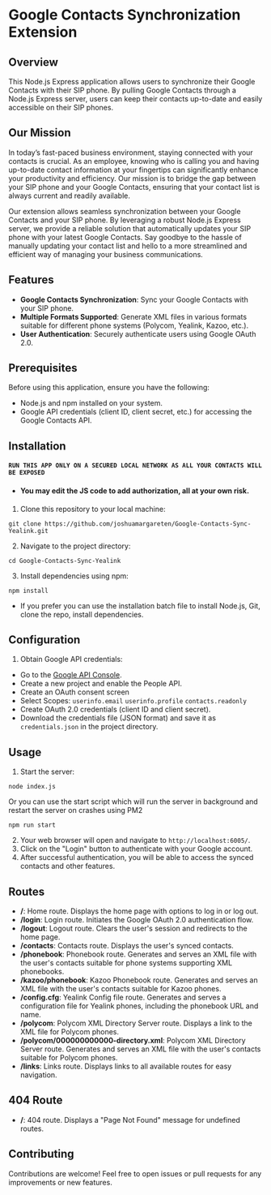 # Google Contacts Synchronization Extension

## Overview
This Node.js Express application allows users to synchronize their Google Contacts with their SIP phone. By pulling Google Contacts through a Node.js Express server, users can keep their contacts up-to-date and easily accessible on their SIP phones.

## Our Mission
In today’s fast-paced business environment, staying connected with your contacts is crucial. As an employee, knowing who is calling you and having up-to-date contact information at your fingertips can significantly enhance your productivity and efficiency. Our mission is to bridge the gap between your SIP phone and your Google Contacts, ensuring that your contact list is always current and readily available.

Our extension allows seamless synchronization between your Google Contacts and your SIP phone. By leveraging a robust Node.js Express server, we provide a reliable solution that automatically updates your SIP phone with your latest Google Contacts. Say goodbye to the hassle of manually updating your contact list and hello to a more streamlined and efficient way of managing your business communications.

## Features
- **Google Contacts Synchronization**: Sync your Google Contacts with your SIP phone.
- **Multiple Formats Supported**: Generate XML files in various formats suitable for different phone systems (Polycom, Yealink, Kazoo, etc.).
- **User Authentication**: Securely authenticate users using Google OAuth 2.0.

## Prerequisites
Before using this application, ensure you have the following:
- Node.js and npm installed on your system.
- Google API credentials (client ID, client secret, etc.) for accessing the Google Contacts API.

## Installation
#### ```RUN THIS APP ONLY ON A SECURED LOCAL NETWORK AS ALL YOUR CONTACTS WILL BE EXPOSED```
- #### You may edit the JS code to add authorization, all at your own risk.
1. Clone this repository to your local machine:
```
git clone https://github.com/joshuamargareten/Google-Contacts-Sync-Yealink.git
```
2. Navigate to the project directory:
```
cd Google-Contacts-Sync-Yealink
```
3. Install dependencies using npm:
```
npm install
```
- If you prefer you can use the installation batch file to install Node.js, Git, clone the repo, install dependencies.

## Configuration
1. Obtain Google API credentials:
- Go to the [Google API Console](https://console.developers.google.com/).
- Create a new project and enable the People API.
- Create an OAuth consent screen
- Select Scopes: ```userinfo.email``` ```userinfo.profile``` ```contacts.readonly```
- Create OAuth 2.0 credentials (client ID and client secret).
- Download the credentials file (JSON format) and save it as `credentials.json` in the project directory.

## Usage
1. Start the server:
```
node index.js
```
Or you can use the start script which will run the server in background and restart the server on crashes using PM2
```
npm run start
```
2. Your web browser will open and navigate to `http://localhost:6005/`.
3. Click on the "Login" button to authenticate with your Google account.
4. After successful authentication, you will be able to access the synced contacts and other features.

## Routes
- **/**: Home route. Displays the home page with options to log in or log out.
- **/login**: Login route. Initiates the Google OAuth 2.0 authentication flow.
- **/logout**: Logout route. Clears the user's session and redirects to the home page.
- **/contacts**: Contacts route. Displays the user's synced contacts.
- **/phonebook**: Phonebook route. Generates and serves an XML file with the user's contacts suitable for phone systems supporting XML phonebooks.
- **/kazoo/phonebook**: Kazoo Phonebook route. Generates and serves an XML file with the user's contacts suitable for Kazoo phones.
- **/config.cfg**: Yealink Config file route. Generates and serves a configuration file for Yealink phones, including the phonebook URL and name.
- **/polycom**: Polycom XML Directory Server route. Displays a link to the XML file for Polycom phones.
- **/polycom/000000000000-directory.xml**: Polycom XML Directory Server route. Generates and serves an XML file with the user's contacts suitable for Polycom phones.
- **/links**: Links route. Displays links to all available routes for easy navigation.

## 404 Route
- **/**: 404 route. Displays a "Page Not Found" message for undefined routes.

## Contributing
Contributions are welcome! Feel free to open issues or pull requests for any improvements or new features.
